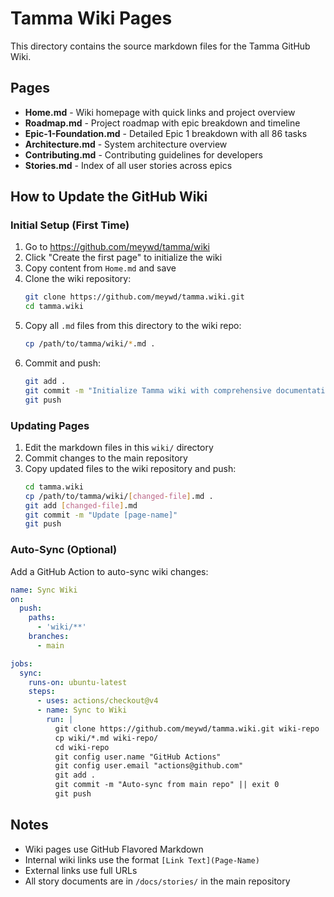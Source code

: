 # Tamma Wiki Pages

This directory contains the source markdown files for the Tamma GitHub Wiki.

## Pages

- **Home.md** - Wiki homepage with quick links and project overview
- **Roadmap.md** - Project roadmap with epic breakdown and timeline
- **Epic-1-Foundation.md** - Detailed Epic 1 breakdown with all 86 tasks
- **Architecture.md** - System architecture overview
- **Contributing.md** - Contributing guidelines for developers
- **Stories.md** - Index of all user stories across epics

## How to Update the GitHub Wiki

### Initial Setup (First Time)

1. Go to https://github.com/meywd/tamma/wiki
2. Click "Create the first page" to initialize the wiki
3. Copy content from `Home.md` and save
4. Clone the wiki repository:
   ```bash
   git clone https://github.com/meywd/tamma.wiki.git
   cd tamma.wiki
   ```
5. Copy all `.md` files from this directory to the wiki repo:
   ```bash
   cp /path/to/tamma/wiki/*.md .
   ```
6. Commit and push:
   ```bash
   git add .
   git commit -m "Initialize Tamma wiki with comprehensive documentation"
   git push
   ```

### Updating Pages

1. Edit the markdown files in this `wiki/` directory
2. Commit changes to the main repository
3. Copy updated files to the wiki repository and push:
   ```bash
   cd tamma.wiki
   cp /path/to/tamma/wiki/[changed-file].md .
   git add [changed-file].md
   git commit -m "Update [page-name]"
   git push
   ```

### Auto-Sync (Optional)

Add a GitHub Action to auto-sync wiki changes:

```yaml
name: Sync Wiki
on:
  push:
    paths:
      - 'wiki/**'
    branches:
      - main

jobs:
  sync:
    runs-on: ubuntu-latest
    steps:
      - uses: actions/checkout@v4
      - name: Sync to Wiki
        run: |
          git clone https://github.com/meywd/tamma.wiki.git wiki-repo
          cp wiki/*.md wiki-repo/
          cd wiki-repo
          git config user.name "GitHub Actions"
          git config user.email "actions@github.com"
          git add .
          git commit -m "Auto-sync from main repo" || exit 0
          git push
```

## Notes

- Wiki pages use GitHub Flavored Markdown
- Internal wiki links use the format `[Link Text](Page-Name)`
- External links use full URLs
- All story documents are in `/docs/stories/` in the main repository
